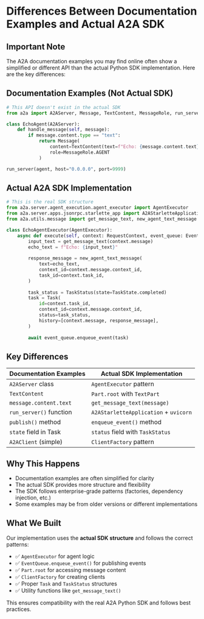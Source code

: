 # Differences Between Documentation Examples and Actual A2A SDK

## Important Note
The A2A documentation examples you may find online often show a simplified or different API than the actual Python SDK implementation. Here are the key differences:

## Documentation Examples (Not Actual SDK)
```python
# This API doesn't exist in the actual SDK
from a2a import A2AServer, Message, TextContent, MessageRole, run_server

class EchoAgent(A2AServer):
    def handle_message(self, message):
        if message.content.type == "text":
            return Message(
                content=TextContent(text=f"Echo: {message.content.text}"),
                role=MessageRole.AGENT
            )

run_server(agent, host="0.0.0.0", port=9999)
```

## Actual A2A SDK Implementation
```python
# This is the real SDK structure
from a2a.server.agent_execution.agent_executor import AgentExecutor
from a2a.server.apps.jsonrpc.starlette_app import A2AStarletteApplication
from a2a.utils.message import get_message_text, new_agent_text_message

class EchoAgentExecutor(AgentExecutor):
    async def execute(self, context: RequestContext, event_queue: EventQueue):
        input_text = get_message_text(context.message)
        echo_text = f"Echo: {input_text}"
        
        response_message = new_agent_text_message(
            text=echo_text,
            context_id=context.message.context_id,
            task_id=context.task_id,
        )
        
        task_status = TaskStatus(state=TaskState.completed)
        task = Task(
            id=context.task_id,
            context_id=context.message.context_id,
            status=task_status,
            history=[context.message, response_message],
        )
        
        await event_queue.enqueue_event(task)
```

## Key Differences

| Documentation Examples | Actual SDK Implementation |
|------------------------|---------------------------|
| `A2AServer` class | `AgentExecutor` pattern |
| `TextContent` | `Part.root` with `TextPart` |
| `message.content.text` | `get_message_text(message)` |
| `run_server()` function | `A2AStarletteApplication` + `uvicorn` |
| `publish()` method | `enqueue_event()` method |
| `state` field in Task | `status` field with `TaskStatus` |
| `A2AClient` (simple) | `ClientFactory` pattern |

## Why This Happens
- Documentation examples are often simplified for clarity
- The actual SDK provides more structure and flexibility
- The SDK follows enterprise-grade patterns (factories, dependency injection, etc.)
- Some examples may be from older versions or different implementations

## What We Built
Our implementation uses the **actual SDK structure** and follows the correct patterns:
- ✅ `AgentExecutor` for agent logic
- ✅ `EventQueue.enqueue_event()` for publishing events
- ✅ `Part.root` for accessing message content
- ✅ `ClientFactory` for creating clients
- ✅ Proper `Task` and `TaskStatus` structures
- ✅ Utility functions like `get_message_text()`

This ensures compatibility with the real A2A Python SDK and follows best practices.
